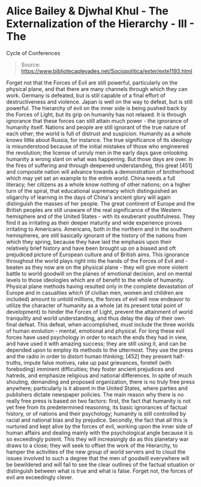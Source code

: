 # Alice Bailey & Djwhal Khul - The Externalization of the Hierarchy - III - The
Cycle of Conferences

> Source: https://www.bibliotecapleyades.net/Sociopolitica/exter/exte1193.html

Forget not that the Forces of Evil are still powerful, particularly on the physical plane, and that there are many channels through which they can work. Germany is defeated, but is still capable of a final effort of destructiveness and violence. Japan is well on the way to defeat, but is still powerful. The hierarchy of evil on the inner side is being pushed back by the Forces of Light, but its grip on humanity has not relaxed. It is through ignorance that these forces can still attain much power - the ignorance of humanity itself. Nations and people are still ignorant of the true nature of each other; the world is full of distrust and suspicion. Humanity as a whole knows little about Russia, for instance. The true significance of Its ideology is misunderstood because of the initial mistakes of those who engineered the revolution; the license of unruly men in the early days gave onlooking humanity a wrong slant on what was happening. But those days are over. In the fires of suffering and through deepened understanding, this great [451] and composite nation will advance towards a demonstration of brotherhood which may yet set an example to the entire world. China needs a full literacy; her citizens as a whole know nothing of other nations; on a higher turn of the spiral, that educational supremacy which distinguished an oligarchy of learning in the days of China's ancient glory will again distinguish the masses of her people. The great continent of Europe and the British peoples are still unaware of the real significance of the Western hemisphere and of the United States - with its exuberant youthfulness. They find it as irritating as their deeper maturity and wide experience proves irritating to Americans. Americans, both in the northern and in the southern hemispheres, are still basically ignorant of the history of the nations from which they spring, because they have laid the emphasis upon their relatively brief history and have been brought up on a biased and oft prejudiced picture of European culture and of British aims. This ignorance throughout the world plays right into the hands of the Forces of Evil and - beaten as they now are on the physical plane - they will give more violent battle to world goodwill on the planes of emotional decision, and on mental levels to those ideologies which are of benefit to the whole of humanity.
Physical plane methods having resulted only in the complete devastation of Europe and in casualties which (if civilian men, women and children are included) amount to untold millions, the forces of evil will now endeavor to utilize the character of humanity as a whole (at its present total point of development) to hinder the Forces of Light, prevent the attainment of world tranquility and world understanding, and thus delay the day of their own final defeat. This defeat, when accomplished, must include the three worlds of human evolution - mental, emotional and physical. For long these evil forces have used psychology in order to reach the ends they had in view, and have used it with amazing success; they are still using it, and can be depended upon to employ its methods to the uttermost. They use the press and the radio in order to distort human thinking; [452] they present half-truths, impute false motives, rake up past grievances, foretell (with foreboding) imminent difficulties; they foster ancient prejudices and hatreds, and emphasize religious and national differences. In spite of much shouting, demanding and proposed organization, there is no truly free press anywhere; particularly is it absent in the United States, where parties and publishers dictate newspaper policies. The main reason why there is no really free press is based on two factors: first, the fact that humanity is not yet free from its predetermined reasoning, its basic ignorances of factual history, or of nations and their psychology; humanity is still controlled by racial and national bias and by prejudice. Secondly, the fact that all this is nurtured and kept alive by the forces of evil, working upon the inner side of human affairs and dealing mainly with the psychological angle because it is so exceedingly potent. This they will increasingly do as this planetary war draws to a close; they will seek to offset the work of the Hierarchy, to hamper the activities of the new group of world servers and to cloud the issues involved to such a degree that the men of goodwill everywhere will be bewildered and will fail to see the clear outlines of the factual situation or distinguish between what is true and what is false. Forget not, the forces of evil are exceedingly clever.
